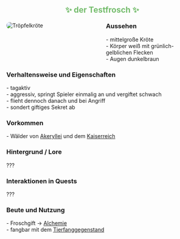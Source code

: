 
<h2 style="color: rgb(118, 189, 110); text-align: center;">✨ der Testfrosch ✨</h2>

<div style="display: flex; gap: 20px; align-items: flex-start; margin: 20px 0;">
  <!-- Bild links -->
  <div style="flex: 1;">
    <img src="./faunapics/troepfelkroete1.jpg"
         alt="Tröpfelkröte"
         style="max-width: 75%; height: auto; border-radius: 8px;">  <!-- 50% war zu klein, 75% testen -->
  </div>
  <!-- Aussehen-Box rechts -->
  <div style="flex: 1;">
    <h3 style="margin-top: 0;">Aussehen</h3>
    <p style="margin: 0;">
      - mittelgroße Kröte<br>
      - Körper weiß mit grünlich-gelblichen Flecken<br>
      - Augen dunkelbraun
    </p>
  </div>
</div>

<!-- Weitere Abschnitte als Fließtext mit Bullet-Listen -->
<div style="margin-bottom: 20px;">
  <h3>Verhaltensweise und Eigenschaften</h3>
  <p style="margin: 0;">
    - tagaktiv<br>
    - aggressiv, springt Spieler einmalig an und vergiftet schwach<br>
    - flieht dennoch danach und bei Angriff<br>
    - sondert giftiges Sekret ab
  </p>
</div>

<div style="margin-bottom: 20px;">
  <h3>Vorkommen</h3>
  <p style="margin: 0;">
    - Wälder von <a href="./akeryllei.md">Akeryllei</a> und dem <a href="./kaiserreich.md">Kaiserreich</a>
  </p>
</div>

<div style="margin-bottom: 20px;">
  <h3>Hintergrund / Lore</h3>
  <p style="margin: 0;">
    <!-- Hier deine Lore ergänzen -->
    ???
  </p>
</div>

<div style="margin-bottom: 20px;">
  <h3>Interaktionen in Quests</h3>
  <p style="margin: 0;">
    <!-- Hier deine Quest-Infos ergänzen -->
    ???
  </p>
</div>

<div style="margin-bottom: 20px;">
  <h3>Beute und Nutzung</h3>
  <p style="margin: 0;">
    - Froschgift → <a href="./alchemie.md">Alchemie</a><br>
    - fangbar mit dem <a href="./tierfanggegenstand.md">Tierfanggegenstand</a>
  </p>
</div>